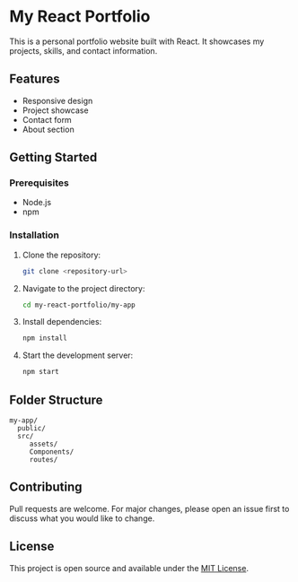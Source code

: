 # My React Portfolio

This is a personal portfolio website built with React. It showcases my projects, skills, and contact information.

## Features

- Responsive design
- Project showcase
- Contact form
- About section

## Getting Started

### Prerequisites

- Node.js
- npm

### Installation

1. Clone the repository:
   ```bash
   git clone <repository-url>
   ```
2. Navigate to the project directory:
   ```bash
   cd my-react-portfolio/my-app
   ```
3. Install dependencies:
   ```bash
   npm install
   ```
4. Start the development server:
   ```bash
   npm start
   ```

## Folder Structure

```
my-app/
  public/
  src/
	 assets/
	 Components/
	 routes/
```

## Contributing

Pull requests are welcome. For major changes, please open an issue first to discuss what you would like to change.

## License

This project is open source and available under the [MIT License](LICENSE).
